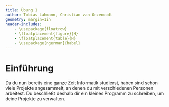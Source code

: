 ```yaml
---
title: Übung 1
author: Tobias Lahmann, Christian van Onzenoodt
geometry: margin=1in
header-includes:
    - \usepackage{floatrow}
    - \floatplacement{figure}{H}
    - \floatplacement{table}{H}
    - \usepackage[ngerman]{babel}
---
```


# Einführung

Da du nun bereits eine ganze Zeit Informatik studierst, haben sind schon viele Projekte angesammelt, an denen du mit verschiedenen Personen arbeitest.
Du beschließt deshalb dir ein kleines Programm zu schreiben, um deine Projekte zu verwalten.



